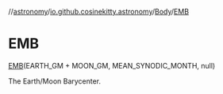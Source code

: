 //[astronomy](../../../../index.md)/[io.github.cosinekitty.astronomy](../../index.md)/[Body](../index.md)/[EMB](index.md)

# EMB

[EMB](index.md)(EARTH_GM + MOON_GM, MEAN_SYNODIC_MONTH, null)

The Earth/Moon Barycenter.

